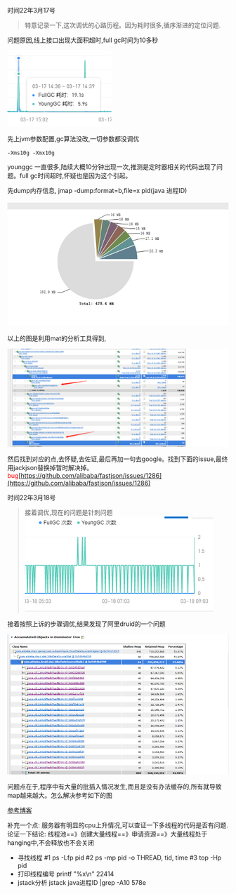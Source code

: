 时间22年3月17号

> 特意记录一下,这次调优的心路历程。因为耗时很多,循序渐进的定位问题.

问题原因,线上接口出现大面积超时,full gc时间为10多秒

![fullgc](_assets/fullgc.png)

先上jvm参数配置,gc算法没改,一切参数都没调优
```shell
-Xms10g -Xmx10g
```
younggc 一直很多,陆续大概10分钟出现一次,推测是定时器相关的代码出现了问题。full gc时间超时,怀疑也是因为这个引起。

先dump内存信息, jmap -dump:format=b,file=x pid(java 进程ID)

![fullgc](_assets/core.png)


以上的图是利用mat的分析工具得到,

![fastjson](_assets/fastjson.png)


然后找到对应的点,去怀疑,去佐证,最后再加一句去google。找到下面的issue,最终用jackjson替换掉暂时解决掉。
<font color="red">bug</font>[https://github.com/alibaba/fastjson/issues/1286](https://github.com/alibaba/fastjson/issues/1286)


时间22年3月18号

> 接着调优,现在的问题是针刺问题
![zhenci](_assets/zhenci.png)

接着按照上诉的步骤调优,结果发现了阿里druid的一个问题

![druid](_assets/druid.png)

问题点在于,程序中有大量的批插入情况发生,而且是没有办法缓存的,所有就导致map越来越大。怎么解决参考如下的图

[参考博客](https://blog.csdn.net/zzy7075/article/details/121633165)


补充一个点:
服务器有明显的cpu上升情况,可以查证一下多线程的代码是否有问题.
论证一下结论: 线程池==》创建大量线程==》申请资源==》大量线程处于hanging中,不会释放也不会关闭
- 寻找线程
#1    ps -Lfp pid
#2    ps -mp pid -o THREAD, tid, time
#3    top -Hp pid
- 打印线程编号
printf "%x\n" 22414
- jstack分析
jstack java进程ID |grep -A10 578e




